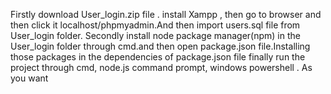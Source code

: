 Firstly download User_login.zip file . install Xampp , then go to browser and then click it localhost/phpmyadmin.And then import users.sql file from User_login folder.
Secondly install node package manager(npm) in the User_login folder through cmd.and then open package.json file.Installing those packages in the dependencies of package.json file
finally run the project through cmd, node.js command prompt, windows powershell . As you want

